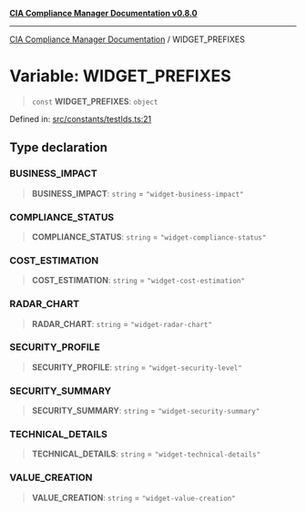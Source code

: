 [**CIA Compliance Manager Documentation v0.8.0**](../README.md)

***

[CIA Compliance Manager Documentation](../globals.md) / WIDGET\_PREFIXES

# Variable: WIDGET\_PREFIXES

> `const` **WIDGET\_PREFIXES**: `object`

Defined in: [src/constants/testIds.ts:21](https://github.com/Hack23/cia-compliance-manager/blob/78912779fad2796d4afcf9e0a863cca80a66b25f/src/constants/testIds.ts#L21)

## Type declaration

### BUSINESS\_IMPACT

> **BUSINESS\_IMPACT**: `string` = `"widget-business-impact"`

### COMPLIANCE\_STATUS

> **COMPLIANCE\_STATUS**: `string` = `"widget-compliance-status"`

### COST\_ESTIMATION

> **COST\_ESTIMATION**: `string` = `"widget-cost-estimation"`

### RADAR\_CHART

> **RADAR\_CHART**: `string` = `"widget-radar-chart"`

### SECURITY\_PROFILE

> **SECURITY\_PROFILE**: `string` = `"widget-security-level"`

### SECURITY\_SUMMARY

> **SECURITY\_SUMMARY**: `string` = `"widget-security-summary"`

### TECHNICAL\_DETAILS

> **TECHNICAL\_DETAILS**: `string` = `"widget-technical-details"`

### VALUE\_CREATION

> **VALUE\_CREATION**: `string` = `"widget-value-creation"`
